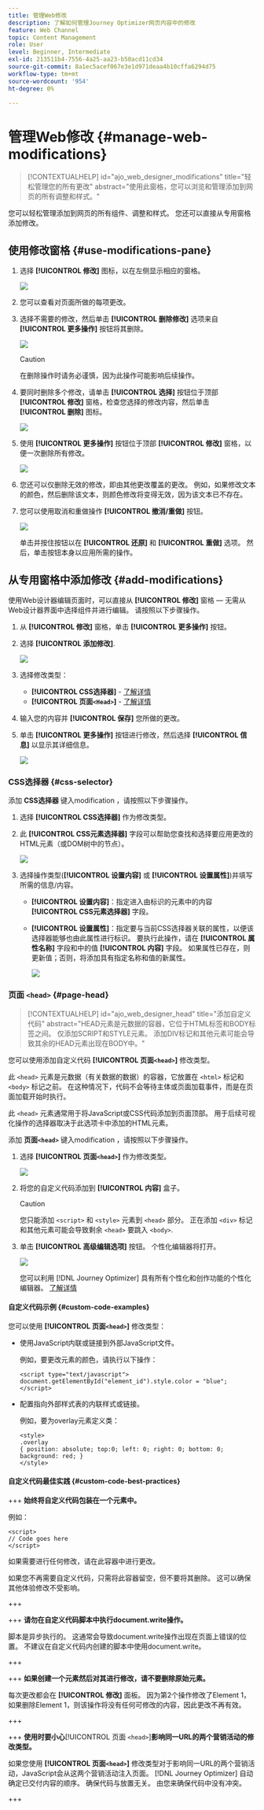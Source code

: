 ```yaml
---
title: 管理Web修改
description: 了解如何管理Journey Optimizer网页内容中的修改
feature: Web Channel
topic: Content Management
role: User
level: Beginner, Intermediate
exl-id: 213511b4-7556-4a25-aa23-b50acd11cd34
source-git-commit: 8a1ec5acef067e3e1d971deaa4b10cffa6294d75
workflow-type: tm+mt
source-wordcount: '954'
ht-degree: 0%

---
```


# 管理Web修改 {#manage-web-modifications}

>[!CONTEXTUALHELP]
>id="ajo_web_designer_modifications"
>title="轻松管理您的所有更改"
>abstract="使用此窗格，您可以浏览和管理添加到网页的所有调整和样式。"

您可以轻松管理添加到网页的所有组件、调整和样式。 您还可以直接从专用窗格添加修改。

## 使用修改窗格 {#use-modifications-pane}

1. 选择 **[!UICONTROL 修改]** 图标，以在左侧显示相应的窗格。

   ![](assets/web-designer-modifications-pane.png)

1. 您可以查看对页面所做的每项更改。

1. 选择不需要的修改，然后单击 **[!UICONTROL 删除修改]** 选项来自 **[!UICONTROL 更多操作]** 按钮将其删除。

   ![](assets/web-designer-modifications-delete.png)

   >[!CAUTION]
   >
   >在删除操作时请务必谨慎，因为此操作可能影响后续操作。

1. 要同时删除多个修改，请单击 **[!UICONTROL 选择]** 按钮位于顶部 **[!UICONTROL 修改]** 窗格，检查您选择的修改内容，然后单击 **[!UICONTROL 删除]** 图标。

   ![](assets/web-designer-modifications-select-delete.png)

1. 使用 **[!UICONTROL 更多操作]** 按钮位于顶部 **[!UICONTROL 修改]** 窗格，以便一次删除所有修改。

   ![](assets/web-designer-delete-modifications.png)

1. 您还可以仅删除无效的修改，即由其他更改覆盖的更改。 例如，如果修改文本的颜色，然后删除该文本，则颜色修改将变得无效，因为该文本已不存在。

1. 您可以使用取消和重做操作 **[!UICONTROL 撤消/重做]** 按钮。

   ![](assets/web-designer-undo-redo.png)

   单击并按住按钮以在 **[!UICONTROL 还原]** 和 **[!UICONTROL 重做]** 选项。 然后，单击按钮本身以应用所需的操作。

## 从专用窗格中添加修改 {#add-modifications}

使用Web设计器编辑页面时，可以直接从 **[!UICONTROL 修改]** 窗格 — 无需从Web设计器界面中选择组件并进行编辑。 请按照以下步骤操作。

1. 从 **[!UICONTROL 修改]** 窗格，单击 **[!UICONTROL 更多操作]** 按钮。

1. 选择 **[!UICONTROL 添加修改]**.

   ![](assets/web-designer-add-modification.png)

1. 选择修改类型：

   * **[!UICONTROL CSS选择器]** - [了解详情](#css-selector)
   * **[!UICONTROL 页面`<Head>`]** - [了解详情](#page-head)

1. 输入您的内容并 **[!UICONTROL 保存]** 您所做的更改。

1. 单击 **[!UICONTROL 更多操作]** 按钮进行修改，然后选择 **[!UICONTROL 信息]** 以显示其详细信息。

   ![](assets/web-designer-add-modification-info.png)

### CSS选择器 {#css-selector}

添加 **CSS选择器** 键入modification ，请按照以下步骤操作。

1. 选择 **[!UICONTROL CSS选择器]** 作为修改类型。

1. 此 **[!UICONTROL CSS元素选择器]** 字段可以帮助您查找和选择要应用更改的HTML元素（或DOM树中的节点）。 <!--specify the desired CSS element that you want to modify.-->

   ![](assets/web-designer-add-modification-css.png)

1. 选择操作类型(**[!UICONTROL 设置内容]** 或 **[!UICONTROL 设置属性]**)并填写所需的信息/内容。

   * **[!UICONTROL 设置内容]**：指定进入由标识的元素中的内容 **[!UICONTROL CSS元素选择器]** 字段。

   * **[!UICONTROL 设置属性]**：指定要与当前CSS选择器关联的属性，以便该选择器能够也由此属性进行标识。 要执行此操作，请在 **[!UICONTROL 属性名称]** 字段和中的值 **[!UICONTROL 内容]** 字段。 如果属性已存在，则更新值；否则，将添加具有指定名称和值的新属性。

     ![](assets/web-designer-add-modification-css-attribute.png)

### 页面 `<head>` {#page-head}

>[!CONTEXTUALHELP]
>id="ajo_web_designer_head"
>title="添加自定义代码"
>abstract="HEAD元素是元数据的容器，它位于HTML标签和BODY标签之间。 仅添加SCRIPT和STYLE元素。 添加DIV标记和其他元素可能会导致其余的HEAD元素出现在BODY中。"

您可以使用添加自定义代码 **[!UICONTROL 页面`<head>`]** 修改类型。

此 `<head>` 元素是元数据（有关数据的数据）的容器，它放置在 `<html>` 标记和 `<body>` 标记之前。 在这种情况下，代码不会等待主体或页面加载事件，而是在页面加载开始时执行。

此 `<head>` 元素通常用于将JavaScript或CSS代码添加到页面顶部。 用于后续可视化操作的选择器取决于此选项卡中添加的HTML元素。

添加 **页面`<head>`** 键入modification ，请按照以下步骤操作。

1. 选择 **[!UICONTROL 页面`<head>`]** 作为修改类型。

   ![](assets/web-designer-add-modification-head-type.png)

1. 将您的自定义代码添加到 **[!UICONTROL 内容]** 盒子。

   >[!CAUTION]
   >
   >您只能添加 `<script>` 和 `<style>` 元素到 `<head>` 部分。 正在添加 `<div>` 标记和其他元素可能会导致剩余 `<head>` 要跳入 `<body>`.

1. 单击 **[!UICONTROL 高级编辑选项]** 按钮。 个性化编辑器将打开。

   ![](assets/web-designer-add-modification-head-advanced.png)

   您可以利用 [!DNL Journey Optimizer] 具有所有个性化和创作功能的个性化编辑器。 [了解详情](../personalization/personalization-build-expressions.md)

#### 自定义代码示例 {#custom-code-examples}

您可以使用 **[!UICONTROL 页面`<head>`]** 修改类型：

* 使用JavaScript内联或链接到外部JavaScript文件。

  例如，要更改元素的颜色，请执行以下操作：

  ```
  <script type="text/javascript">
  document.getElementById("element_id").style.color = "blue";
  </script>
  ```

* 配置指向外部样式表的内联样式或链接。

  例如，要为overlay元素定义类：

  ```
  <style>
  .overlay
  { position: absolute; top:0; left: 0; right: 0; bottom: 0; background: red; }
  </style>
  ```

#### 自定义代码最佳实践 {#custom-code-best-practices}

+++ **始终将自定义代码包装在一个元素中。**

例如：

```
<script>
// Code goes here
</script>
```

如果需要进行任何修改，请在此容器中进行更改。

如果您不再需要自定义代码，只需将此容器留空，但不要将其删除。 这可以确保其他体验修改不受影响。

+++

+++ **请勿在自定义代码脚本中执行document.write操作。**

脚本是异步执行的。 这通常会导致document.write操作出现在页面上错误的位置。 不建议在自定义代码内创建的脚本中使用document.write。

+++

+++ **如果创建一个元素然后对其进行修改，请不要删除原始元素。**

每次更改都会在 **[!UICONTROL 修改]** 面板。 因为第2个操作修改了Element 1，如果删除Element 1，则该操作将没有任何可修改的内容，因此更改不再有效。

+++

+++ **使用时要小心**[!UICONTROL &#x200B;页面 `<head>`]**影响同一URL的两个营销活动的修改类型。**

如果您使用 **[!UICONTROL 页面`<head>`]** 修改类型对于影响同一URL的两个营销活动，JavaScript会从这两个营销活动注入页面。 [!DNL Journey Optimizer] 自动确定已交付内容的顺序。 确保代码与放置无关。 由您来确保代码中没有冲突。

+++
